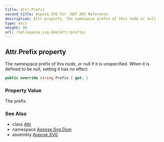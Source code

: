 ```yaml
---
title: Attr.Prefix
second_title: Aspose.SVG for .NET API Reference
description: Attr property. The namespace prefix of this node or null if it is unspecified. When it is defined to be null setting it has no effect
type: docs
weight: 90
url: /net/aspose.svg.dom/attr/prefix/
---
```

## Attr.Prefix property

The namespace prefix of this node, or null if it is unspecified. When it is defined to be null, setting it has no effect

```csharp
public override string Prefix { get; }
```

### Property Value

The prefix.

### See Also

* class [Attr](../)
* namespace [Aspose.Svg.Dom](../../attr/)
* assembly [Aspose.SVG](../../../)

